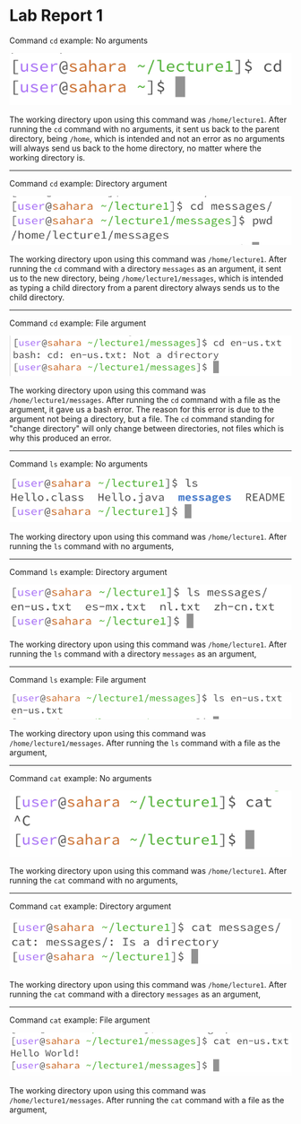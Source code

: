# Lab Report 1
Command `cd` example: No arguments

![Image](/lab1images/l1cd1.png)

The working directory upon using this command was `/home/lecture1`. After running the `cd` command with no arguments, it sent us back to the parent directory, being `/home`, which is intended and not an error as no arguments will always send us back to the home directory, no matter where the working directory is. 

***

Command `cd` example: Directory argument

![Image](/lab1images/l1cd2.png)

The working directory upon using this command was `/home/lecture1`. After running the `cd` command with a directory `messages` as an argument, it sent us to the new directory, being `/home/lecture1/messages`, which is intended as typing a child directory from a parent directory always sends us to the child directory. 

***

Command `cd` example: File argument

![Image](/lab1images/l1cd3.png)

The working directory upon using this command was `/home/lecture1/messages`. After running the `cd` command with a file as the argument, it gave us a bash error. The reason for this error is due to the argument not being a directory, but a file. The `cd` command standing for "change directory" will only change between directories, not files which is why this produced an error.

***

Command `ls` example: No arguments

![Image](/lab1images/l1ls1.png)

The working directory upon using this command was `/home/lecture1`. After running the `ls` command with no arguments,  

***

Command `ls` example: Directory argument

![Image](/lab1images/l1ls2.png)

The working directory upon using this command was `/home/lecture1`. After running the `ls` command with a directory `messages` as an argument,  

***

Command `ls` example: File argument

![Image](/lab1images/l1ls3.png)

The working directory upon using this command was `/home/lecture1/messages`. After running the `ls` command with a file as the argument, 

***

Command `cat` example: No arguments

![Image](/lab1images/l1cat1.png)

The working directory upon using this command was `/home/lecture1`. After running the `cat` command with no arguments,  

***

Command `cat` example: Directory argument

![Image](/lab1images/l1cat2.png)

The working directory upon using this command was `/home/lecture1`. After running the `cat` command with a directory `messages` as an argument,  

***

Command `cat` example: File argument

![Image](/lab1images/l1cat3.png)

The working directory upon using this command was `/home/lecture1/messages`. After running the `cat` command with a file as the argument, 

